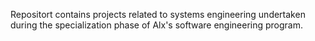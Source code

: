 Repositort contains projects related to systems engineering undertaken during the specialization phase of Alx's software engineering program.
